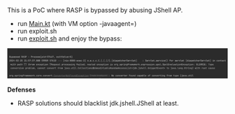 This is a PoC where RASP is bypassed by abusing JShell AP. 

- run [Main.kt](src%2Fmain%2Fjava%2Fcom%2Fapplicationsec%2FMain.kt) (with VM option -javaagent=<path to agent>)
- run exploit.sh
- run [exploit.sh](exploit.sh) and enjoy the bypass:

![bypass.png](bypass.png)

**Defenses**
- RASP solutions should blacklist jdk.jshell.JShell at least.
